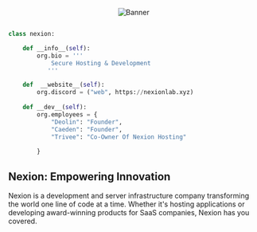 <p align="center">
<img src="https://media.discordapp.net/attachments/1183838101030834416/1275876017197547590/image.png?ex=66c77ba3&is=66c62a23&hm=ab554aef24b8ed38b35f37546e7f23d8e929f3e6f4a362b325a0655ab7f2d07c&=&format=webp&quality=lossless&width=1171&height=366" alt="Banner" /></a>

```python

class nexion:

    def __info__(self):
        org.bio = '''
            Secure Hosting & Development
           '''

    def  __website__(self):
        org.discord = ("web", https://nexionlab.xyz)
    
    def __dev__(self):
        org.employees = {
            "Deolin": "Founder",
            "Caeden": "Founder",
            "Trivee": "Co-Owner Of Nexion Hosting"
            
        } 
```

## Nexion: Empowering Innovation

Nexion is a development and server infrastructure company transforming the world one line of code at a time. Whether it's hosting applications or developing award-winning products for SaaS companies, Nexion has you covered.

